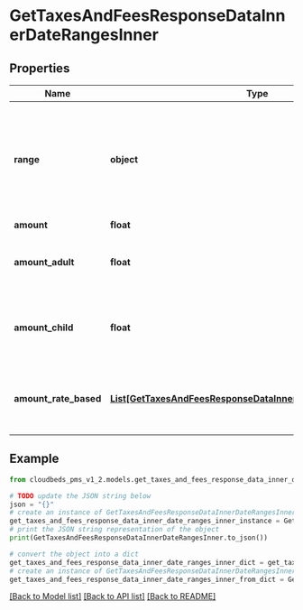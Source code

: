 # GetTaxesAndFeesResponseDataInnerDateRangesInner


## Properties

Name | Type | Description | Notes
------------ | ------------- | ------------- | -------------
**range** | **object** | ISO 8601 date range. It can be in the format YYYY-MM-DD/YYYY-MM-DD or YYYY-MM-DD/ (to indicate that the end date is not defined). In case of empty year the format is --MM-DD/--MM-DD | [optional] 
**amount** | **float** | Amount | [optional] 
**amount_adult** | **float** | Amount charged per adult. Only applicable if amountType &#x3D; fixed_per_person (Per Person Per Night) | [optional] 
**amount_child** | **float** | Amount charged per children. Only applicable if amountType &#x3D; fixed_per_person (Per Person Per Night) | [optional] 
**amount_rate_based** | [**List[GetTaxesAndFeesResponseDataInnerAmountRateBasedInner]**](GetTaxesAndFeesResponseDataInnerAmountRateBasedInner.md) | Rules defined for Rate-Based taxes/fees. Only applicable if amountType &#x3D; percentage_rate_based (Rate-based) | [optional] 

## Example

```python
from cloudbeds_pms_v1_2.models.get_taxes_and_fees_response_data_inner_date_ranges_inner import GetTaxesAndFeesResponseDataInnerDateRangesInner

# TODO update the JSON string below
json = "{}"
# create an instance of GetTaxesAndFeesResponseDataInnerDateRangesInner from a JSON string
get_taxes_and_fees_response_data_inner_date_ranges_inner_instance = GetTaxesAndFeesResponseDataInnerDateRangesInner.from_json(json)
# print the JSON string representation of the object
print(GetTaxesAndFeesResponseDataInnerDateRangesInner.to_json())

# convert the object into a dict
get_taxes_and_fees_response_data_inner_date_ranges_inner_dict = get_taxes_and_fees_response_data_inner_date_ranges_inner_instance.to_dict()
# create an instance of GetTaxesAndFeesResponseDataInnerDateRangesInner from a dict
get_taxes_and_fees_response_data_inner_date_ranges_inner_from_dict = GetTaxesAndFeesResponseDataInnerDateRangesInner.from_dict(get_taxes_and_fees_response_data_inner_date_ranges_inner_dict)
```
[[Back to Model list]](../README.md#documentation-for-models) [[Back to API list]](../README.md#documentation-for-api-endpoints) [[Back to README]](../README.md)


